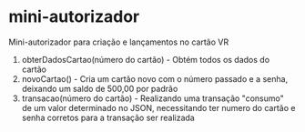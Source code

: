 # mini-autorizador
Mini-autorizador para criação e lançamentos no cartão VR

01. obterDadosCartao(número do cartão)  - Obtém todos os dados do cartão
02. novoCartao()                        - Cria um cartão novo com o número passado e a senha, deixando um saldo de 500,00 por padrão
03. transacao(número do cartão)         - Realizando uma transação "consumo" de um valor determinado no JSON, 
                                          necessitando ter numero do cartão e senha corretos para a transação ser realizada
